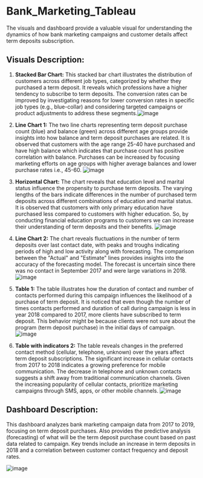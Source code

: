 # Bank_Marketing_Tableau
The visuals and dashboard provide a valuable visual for understanding the dynamics of how bank marketing campaigns and customer details affect term deposits subscription.

## Visuals Description:

1. **Stacked Bar Chart:** This stacked bar chart illustrates the distribution of customers across different job types, categorized by whether they purchased a term deposit. It reveals which professions have a higher tendency to subscribe to term deposits. The conversion rates can be improved by investigating reasons for lower conversion rates in specific job types (e.g., blue-collar) and considering targeted campaigns or product adjustments to address these segments.![image](https://github.com/user-attachments/assets/45c5457b-afc9-4873-9b00-113128b89bfb)
   
2. **Line Chart 1:** The two line charts representing term deposit purchase count (blue) and balance (green) across different age groups provide insights into how balance and term deposit purchases are related. It is observed that customers with the age range 25-40 have purchased and have high balance which indicates that purchase count has positive correlation with balance. Purchases can be increased by focusing marketing efforts on age groups with higher average balances and lower purchase rates i.e., 45-60. ![image](https://github.com/user-attachments/assets/6ac18d63-4666-4d26-8538-92887f2d3112)

3. **Horizontal Chart:** The chart reveals that education level and marital status influence the propensity to purchase term deposits. The varying lengths of the bars indicate differences in the number of purchased term deposits across different combinations of education and marital status. It is observed that customers with only primary education have purchased less compared to customers with higher education. So, by conducting financial education programs to customers we can increase their understanding of term deposits and their benefits. ![image](https://github.com/user-attachments/assets/f85b8394-3899-4ce5-8a9b-8e25caef18ab)

4. **Line Chart 2:** The chart reveals fluctuations in the number of term deposits over last contact date, with peaks and troughs indicating periods of high and low activity along with forecasting. The comparison between the "Actual" and "Estimate" lines provides insights into the accuracy of the forecasting model. The forecast is uncertain since there was no contact in September 2017 and were large variations in 2018.  ![image](https://github.com/user-attachments/assets/d2147776-71fc-4f15-a62d-7ba3e589a70c)

5. **Table 1:** The table illustrates how the duration of contact and number of contacts performed during this campaign influences the likelihood of a purchase of term deposit. It is noticed that even though the number of times contacts performed and duration of call during campaign is less in year 2018 compared to 2017, more clients have subscribed to term deposit. This behavior might be because clients were not sure about the program (term deposit purchase) in the initial days of campaign. ![image](https://github.com/user-attachments/assets/e2308400-8068-443b-b23e-e3f4fdf95ce8)

6. **Table with indicators 2:** The table reveals changes in the preferred contact method (cellular, telephone, unknown) over the years affect term deposit subscriptions. The significant increase in cellular contacts from 2017 to 2018 indicates a growing preference for mobile communication. The decrease in telephone and unknown contacts suggests a shift away from traditional communication channels. Given the increasing popularity of cellular contacts, prioritize marketing campaigns through SMS, apps, or other mobile channels. ![image](https://github.com/user-attachments/assets/c4056e7f-eb21-4291-84b6-0b821ffcf286)

## Dashboard Description:

This dashboard analyzes bank marketing campaign data from 2017 to 2019, focusing on term deposit purchases. Also provides the predictive analysis (forecasting) of what will be the term deposit purchase count based on past data related to campaign. Key trends include an increase in term deposits in 2018 and a correlation between customer contact frequency and deposit rates.

![image](https://github.com/user-attachments/assets/83bf9c14-3963-4559-825a-b1e5dbda493e)









